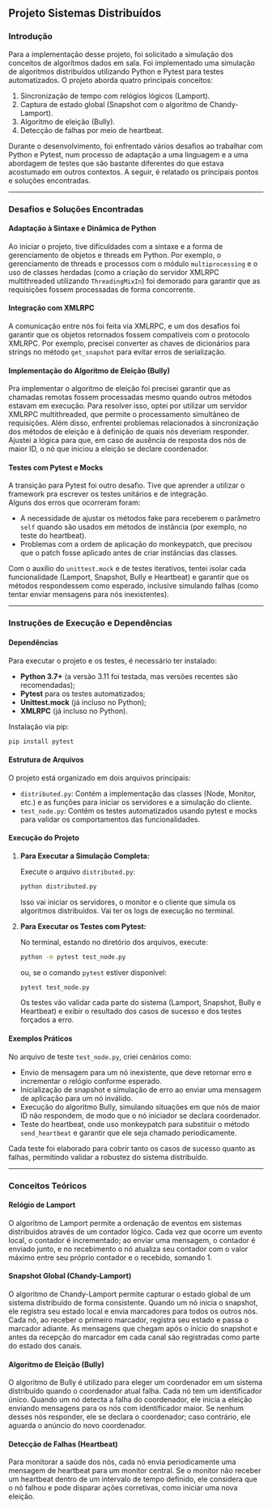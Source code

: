 ## Projeto Sistemas Distribuídos

### Introdução

Para a implementação desse projeto, foi solicitado a simulação dos conceitos de algorítmos dados em sala.
Foi implementado uma simulação de algoritmos distribuídos utilizando Python e Pytest para testes automatizados. O projeto aborda quatro principais conceitos:  
1. Sincronização de tempo com relógios lógicos (Lamport).  
2. Captura de estado global (Snapshot com o algoritmo de Chandy-Lamport).  
3. Algoritmo de eleição (Bully).  
4. Detecção de falhas por meio de heartbeat.

Durante o desenvolvimento, foi enfrentado vários desafios ao trabalhar com Python e Pytest, num processo de adaptação a uma linguagem e a uma abordagem de testes que são bastante diferentes do que estava acostumado em outros contextos. A seguir, é relatado os principais pontos e soluções encontradas.

---

### Desafios e Soluções Encontradas

#### Adaptação à Sintaxe e Dinâmica de Python

Ao iniciar o projeto, tive dificuldades com a sintaxe e a forma de gerenciamento de objetos e threads em Python. Por exemplo, o gerenciamento de threads e processos com o módulo `multiprocessing` e o uso de classes herdadas (como a criação do servidor XMLRPC multithreaded utilizando `ThreadingMixIn`) foi demorado para garantir que as requisições fossem processadas de forma concorrente.

#### Integração com XMLRPC

A comunicação entre nós foi feita via XMLRPC, e um dos desafios foi garantir que os objetos retornados fossem compatíveis com o protocolo XMLRPC. Por exemplo, precisei converter as chaves de dicionários para strings no método `get_snapshot` para evitar erros de serialização.

#### Implementação do Algoritmo de Eleição (Bully)

Pra implementar o algoritmo de eleição foi precisei garantir que as chamadas remotas fossem processadas mesmo quando outros métodos estavam em execução. Para resolver isso, optei por utilizar um servidor XMLRPC multithreaded, que permite o processamento simultâneo de requisições. Além disso, enfrentei problemas relacionados à sincronização dos métodos de eleição e à definição de quais nós deveriam responder. Ajustei a lógica para que, em caso de ausência de resposta dos nós de maior ID, o nó que iniciou a eleição se declare coordenador.

#### Testes com Pytest e Mocks

A transição para Pytest foi outro desafio. Tive que aprender a utilizar o framework pra escrever os testes unitários e de integração.  
Alguns dos erros que ocorreram foram:
- A necessidade de ajustar os métodos fake para receberem o parâmetro `self` quando são usados em métodos de instância (por exemplo, no teste do heartbeat).
- Problemas com a ordem de aplicação do monkeypatch, que precisou que o patch fosse aplicado antes de criar instâncias das classes.

Com o auxílio do `unittest.mock` e de testes iterativos, tentei isolar cada funcionalidade (Lamport, Snapshot, Bully e Heartbeat) e garantir que os métodos respondessem como esperado, inclusive simulando falhas (como tentar enviar mensagens para nós inexistentes).

---

### Instruções de Execução e Dependências

#### Dependências

Para executar o projeto e os testes, é necessário ter instalado:
- **Python 3.7+** (a versão 3.11 foi testada, mas versões recentes são recomendadas);
- **Pytest** para os testes automatizados;
- **Unittest.mock** (já incluso no Python);
- **XMLRPC** (já incluso no Python).

Instalação via pip:

```bash
pip install pytest
```

#### Estrutura de Arquivos

O projeto está organizado em dois arquivos principais:
- `distributed.py`: Contém a implementação das classes (Node, Monitor, etc.) e as funções para iniciar os servidores e a simulação do cliente.
- `test_node.py`: Contém os testes automatizados usando pytest e mocks para validar os comportamentos das funcionalidades.

#### Execução do Projeto

1. **Para Executar a Simulação Completa:**

   Execute o arquivo `distributed.py`:
   ```bash
   python distributed.py
   ```
   Isso vai iniciar os servidores, o monitor e o cliente que simula os algoritmos distribuídos. Vai ter os logs de execução no terminal.

2. **Para Executar os Testes com Pytest:**

   No terminal, estando no diretório dos arquivos, execute:
   ```bash
   python -m pytest test_node.py
   ```
   ou, se o comando `pytest` estiver disponível:
   ```bash
   pytest test_node.py
   ```

   Os testes vão validar cada parte do sistema (Lamport, Snapshot, Bully e Heartbeat) e exibir o resultado dos casos de sucesso e dos testes forçados a erro.

#### Exemplos Práticos

No arquivo de teste `test_node.py`, criei cenários como:
- Envio de mensagem para um nó inexistente, que deve retornar erro e incrementar o relógio conforme esperado.
- Inicialização de snapshot e simulação de erro ao enviar uma mensagem de aplicação para um nó inválido.
- Execução do algoritmo Bully, simulando situações em que nós de maior ID não respondem, de modo que o nó iniciador se declara coordenador.
- Teste do heartbeat, onde uso monkeypatch para substituir o método `send_heartbeat` e garantir que ele seja chamado periodicamente.

Cada teste foi elaborado para cobrir tanto os casos de sucesso quanto as falhas, permitindo validar a robustez do sistema distribuído.

---

### Conceitos Teóricos

#### Relógio de Lamport

O algoritmo de Lamport permite a ordenação de eventos em sistemas distribuídos através de um contador lógico. Cada vez que ocorre um evento local, o contador é incrementado; ao enviar uma mensagem, o contador é enviado junto, e no recebimento o nó atualiza seu contador com o valor máximo entre seu próprio contador e o recebido, somando 1.

#### Snapshot Global (Chandy-Lamport)

O algoritmo de Chandy-Lamport permite capturar o estado global de um sistema distribuído de forma consistente. Quando um nó inicia o snapshot, ele registra seu estado local e envia marcadores para todos os outros nós. Cada nó, ao receber o primeiro marcador, registra seu estado e passa o marcador adiante. As mensagens que chegam após o início do snapshot e antes da recepção do marcador em cada canal são registradas como parte do estado dos canais.

#### Algoritmo de Eleição (Bully)

O algoritmo de Bully é utilizado para eleger um coordenador em um sistema distribuído quando o coordenador atual falha. Cada nó tem um identificador único. Quando um nó detecta a falha do coordenador, ele inicia a eleição enviando mensagens para os nós com identificador maior. Se nenhum desses nós responder, ele se declara o coordenador; caso contrário, ele aguarda o anúncio do novo coordenador.

#### Detecção de Falhas (Heartbeat)

Para monitorar a saúde dos nós, cada nó envia periodicamente uma mensagem de heartbeat para um monitor central. Se o monitor não receber um heartbeat dentro de um intervalo de tempo definido, ele considera que o nó falhou e pode disparar ações corretivas, como iniciar uma nova eleição.
